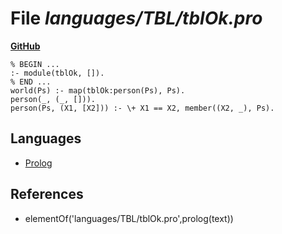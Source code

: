 # File _languages/TBL/tblOk.pro_
**[GitHub](https://github.com/softlang/yas/blob/master/languages/TBL/tblOk.pro)**
```
% BEGIN ...
:- module(tblOk, []).
% END ...
world(Ps) :- map(tblOk:person(Ps), Ps).
person(_, (_, [])).
person(Ps, (X1, [X2])) :- \+ X1 == X2, member((X2, _), Ps).
```

## Languages
* [Prolog](../languages/Prolog.md)

## References
* elementOf('languages/TBL/tblOk.pro',prolog(text))
